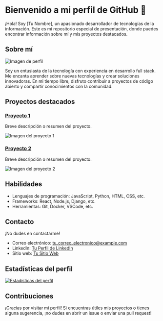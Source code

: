 # Bienvenido a mi perfil de GitHub 👋

¡Hola! Soy [Tu Nombre], un apasionado desarrollador de tecnologías de la información. Este es mi repositorio especial de presentación, donde puedes encontrar información sobre mí y mis proyectos destacados.

## Sobre mí

![Imagen de perfil](url_de_tu_imagen_de_perfil)

Soy un entusiasta de la tecnología con experiencia en desarrollo full stack. Me encanta aprender sobre nuevas tecnologías y crear soluciones innovadoras. En mi tiempo libre, disfruto contribuir a proyectos de código abierto y compartir conocimientos con la comunidad.

## Proyectos destacados

### [Proyecto 1](url_del_proyecto_1)

Breve descripción o resumen del proyecto.

![Imagen del proyecto 1](url_de_la_imagen_del_proyecto_1)

### [Proyecto 2](url_del_proyecto_2)

Breve descripción o resumen del proyecto.

![Imagen del proyecto 2](url_de_la_imagen_del_proyecto_2)

## Habilidades

- Lenguajes de programación: JavaScript, Python, HTML, CSS, etc.
- Frameworks: React, Node.js, Django, etc.
- Herramientas: Git, Docker, VSCode, etc.

## Contacto

¡No dudes en contactarme!

- Correo electrónico: tu_correo_electronico@example.com
- LinkedIn: [Tu Perfil de LinkedIn](url_de_tu_perfil_de_LinkedIn)
- Sitio web: [Tu Sitio Web](url_de_tu_sitio_web)

## Estadísticas del perfil

[![Estadísticas del perfil](https://github-readme-stats.vercel.app/api?username=tu_usuario_de_GitHub&show_icons=true&theme=radical)](url_de_tu_repositorio)

## Contribuciones

¡Gracias por visitar mi perfil! Si encuentras útiles mis proyectos o tienes alguna sugerencia, ¡no dudes en abrir un issue o enviar una pull request!


